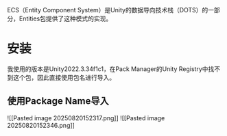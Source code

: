 ECS（Entity Component System）是Unity的数据导向技术栈（DOTS）的一部分，Entities包提供了这种模式的实现。
# 安装

我使用的版本是Unity2022.3.34f1c1，在Pack Manager的Unity Registry中找不到这个包，因此直接使用包名进行导入。

## 使用Package Name导入

![[Pasted image 20250820152317.png]]
![[Pasted image 20250820152346.png]]